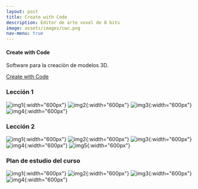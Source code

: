 ```yaml
---
layout: post
title: Create with Code
description: Editor de arte voxel de 8 bits
image: assets/images/cwc.png
nav-menu: true
---
```


#### Create with Code


Software para la creaciòn de modelos 3D.

[Create with Code](https://ephtracy.github.io)

### Lección 1

![img1](./images/L1-1.png "Lección 1-Pag 1"){:width="600px"}
![img2](./images/L1-2.png "Lección 1-Pag 2"){:width="600px"}
![img3](./images/L1-3.png "Lección 1-Pag 3"){:width="600px"}
![img4](./images/L1-4.png "Lección 1-Pag 4"){:width="600px"}

### Lección 2

![img1](./images/L2-1.png "Lección 2-Pag 1"){:width="600px"}
![img2](./images/L2-2.png "Lección 2-Pag 2"){:width="600px"}
![img3](./images/L2-3.png "Lección 2-Pag 3"){:width="600px"}
![img4](./images/L2-4.png "Lección 2-Pag 4"){:width="600px"}
![img5](./images/L2-5.png "Lección 2-Pag 5"){:width="600px"}

### Plan de estudio del curso

![img1](./images/plan-1.png "Plan-Pag 1"){:width="600px"}
![img2](./images/plan-2.png "Plan-Pag 2"){:width="600px"}
![img3](./images/plan-3.png "Plan-Pag 3"){:width="600px"}
![img4](./images/plan-4.png "Plan-Pag 4"){:width="600px"}
